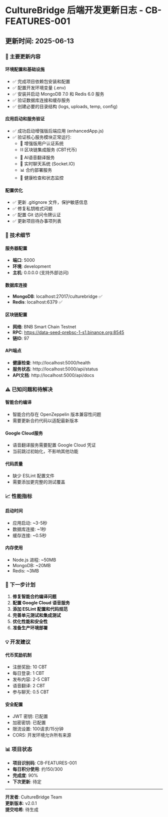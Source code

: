 # CultureBridge 后端开发更新日志 - CB-FEATURES-001

## 更新时间: 2025-06-13

### 🚀 主要更新内容

#### 环境配置和基础设施
- ✅ 完成项目依赖包安装和配置
- ✅ 配置开发环境变量 (.env)
- ✅ 安装并启动 MongoDB 7.0 和 Redis 6.0 服务
- ✅ 验证数据库连接和缓存服务
- ✅ 创建必要的目录结构 (logs, uploads, temp, config)

#### 应用启动和服务验证
- ✅ 成功启动增强版后端应用 (enhancedApp.js)
- ✅ 验证核心服务模块正常运行:
  - 🔐 增强版用户认证系统
  - ⛓️ 区块链集成服务 (CBT代币)
  - 🎤 AI语音翻译服务
  - 💬 实时聊天系统 (Socket.IO)
  - 📊 合约部署服务
  - 🏥 健康检查和状态监控

#### 配置优化
- ✅ 更新 .gitignore 文件，保护敏感信息
- ✅ 修复私钥格式问题
- ✅ 配置 Git 访问令牌认证
- ✅ 更新项目待办事项列表

### 🔧 技术细节

#### 服务器配置
- **端口**: 5000
- **环境**: development
- **主机**: 0.0.0.0 (支持外部访问)

#### 数据库连接
- **MongoDB**: localhost:27017/culturebridge ✅
- **Redis**: localhost:6379 ✅

#### 区块链配置
- **网络**: BNB Smart Chain Testnet
- **RPC**: https://data-seed-prebsc-1-s1.binance.org:8545
- **链ID**: 97

#### API端点
- **健康检查**: http://localhost:5000/health
- **服务状态**: http://localhost:5000/api/status
- **API文档**: http://localhost:5000/api/docs

### ⚠️ 已知问题和待解决

#### 智能合约编译
- 智能合约存在 OpenZeppelin 版本兼容性问题
- 需要更新合约代码以适配最新版本

#### Google Cloud服务
- 语音翻译服务需要配置 Google Cloud 凭证
- 当前跳过初始化，不影响其他功能

#### 代码质量
- 缺少 ESLint 配置文件
- 需要添加更完整的测试覆盖

### 📈 性能指标

#### 启动时间
- 应用启动: ~3-5秒
- 数据库连接: ~1秒
- 缓存连接: ~0.5秒

#### 内存使用
- Node.js 进程: ~50MB
- MongoDB: ~20MB
- Redis: ~3MB

### 🎯 下一步计划

1. **修复智能合约编译问题**
2. **配置 Google Cloud 语音服务**
3. **添加 ESLint 配置和代码规范**
4. **完善单元测试和集成测试**
5. **优化性能和安全性**
6. **准备生产环境部署**

### 💡 开发建议

#### 代币奖励机制
- 注册奖励: 10 CBT
- 每日登录: 1 CBT
- 发布内容: 2-5 CBT
- 语音翻译: 2 CBT
- 参与聊天: 0.5 CBT

#### 安全配置
- JWT 密钥: 已配置
- 加密密钥: 已配置
- 限流设置: 100请求/15分钟
- CORS: 开发环境允许所有来源

### 📊 项目状态

- **项目识别码**: CB-FEATURES-001
- **每日积分使用**: 约150/300
- **完成度**: 90%
- **下次更新**: 待定

---

**开发者**: CultureBridge Team  
**更新版本**: v2.0.1  
**提交哈希**: 待生成

